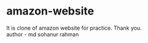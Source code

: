 # amazon-website
It is clone of amazon website for practice. Thank you.
<br>
author - md sohanur rahman
